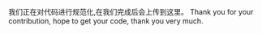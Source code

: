 我们正在对代码进行规范化,在我们完成后会上传到这里。
Thank you for your contribution, hope to get your code, thank you very much.
